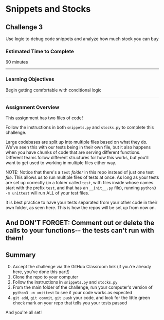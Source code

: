 # Snippets and Stocks

## Challenge 3

Use logic to debug code snippets and analyze how much stock you can buy

### Estimated Time to Complete

60 minutes

---

### Learning Objectives

Begin getting comfortable with conditional logic

---

### Assignment Overview

This assignment has two files of code! 

Follow the instructions in both `snippets.py` and `stocks.py` to complete this challenge. 

Large codebases are split up into multiple files based on what they do. We've seen this with our tests being in their own file, but it also happens when you have chunks of code that are serving different functions. Different teams follow different structures for how this works, but you'll want to get used to working in multiple files either way.

NOTE: Notice that there's a `test` _folder_ in this repo instead of just one test _file_. This allows us to run multiple files of tests at once. As long as your tests are set up correctly (in a folder called `test`, with files inside whose names start with the prefix `test`, and that has an `__init__.py` file), running `python3 -m unittest` will run ALL of your test files.

It is best practice to have your tests separated from your other code in their own folder, as seen here. This is how the repos will be set up from now on. 

And DON'T FORGET: Comment out or delete the calls to your functions-- the tests can't run with them!
---

## Summary

0. Accept the challenge via the GitHub Classroom link (if you're already here, you've done this part!)
1. Clone the repo to your computer
2. Follow the instructions in `snippets.py` and `stocks.py`
3. From the main folder of the challenge, run your computer's version of `python3 -m unittest` to see if your code works as expected
4. `git add`, `git commit`, `git push` your code, and look for the little green check mark on your repo that tells you your tests passed

And you're all set!

